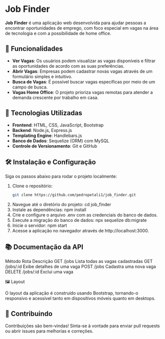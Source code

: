# Job Finder

**Job Finder** é uma aplicação web desenvolvida para ajudar pessoas a encontrar oportunidades de emprego, com foco especial em vagas na área de tecnologia e com a possibilidade de home office.

## 📑 Funcionalidades

- **Ver Vagas**: Os usuários podem visualizar as vagas disponíveis e filtrar as oportunidades de acordo com as suas preferências.
- **Abrir Vagas**: Empresas podem cadastrar novas vagas através de um formulário simples e intuitivo.
- **Busca de Vagas**: É possível buscar vagas específicas por meio de um campo de busca.
- **Vagas Home Office**: O projeto prioriza vagas remotas para atender a demanda crescente por trabalho em casa.

## 🚀 Tecnologias Utilizadas

- **Frontend**: HTML, CSS, JavaScript, Bootstrap
- **Backend**: Node.js, Express.js
- **Templating Engine**: Handlebars.js
- **Banco de Dados**: Sequelize (ORM) com MySQL
- **Controle de Versionamento**: Git e GitHub

## 🛠️ Instalação e Configuração

Siga os passos abaixo para rodar o projeto localmente:

1. Clone o repositório:
   ```bash
   git clone https://github.com/pedropetali1/job_finder.git
2. Navegue até o diretório do projeto:
   cd job_finder
3. Instale as dependências:
   npm install
4. Crie e configure o arquivo .env com as credenciais do banco de dados.
5. Execute a migração do banco de dados:
   npx sequelize db:migrate
6. Inicie o servidor:
   npm start
7. Acesse a aplicação no navegador através de http://localhost:3000.

## 📚 Documentação da API

Método	Rota	Descrição
GET	/jobs	Lista todas as vagas cadastradas
GET	/jobs/:id	Exibe detalhes de uma vaga
POST	/jobs	Cadastra uma nova vaga
DELETE	/jobs/:id	Exclui uma vaga

🖼️ Layout

O layout da aplicação é construído usando Bootstrap, tornando-o responsivo e acessível tanto em dispositivos móveis quanto em desktops.

## 🤝 Contribuindo

Contribuições são bem-vindas! Sinta-se à vontade para enviar pull requests ou abrir issues para melhorias e correções.
   
